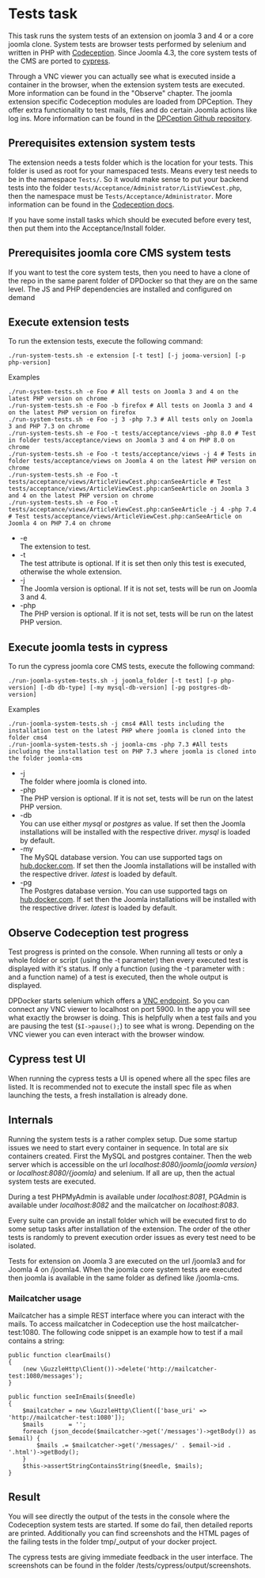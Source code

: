 # Tests task
This task runs the system tests of an extension on joomla 3 and 4 or a core joomla clone. System tests are browser tests performed by selenium and written in PHP with [Codeception](https://codeception.com). Since Joomla 4.3, the core system tests of the CMS are ported to [cypress](https://www.cypress.io).

Through a VNC viewer you can actually see what is executed inside a container in the browser, when the extension system tests are executed. More information can be found in the "Observe" chapter. The joomla extension specific Codeception modules are loaded from DPCeption. They offer extra functionality to test mails, files and do certain Joomla actions like log ins. More information can be found in the [DPCeption Github repository](https://github.com/Digital-Peak/DPCeption).

## Prerequisites extension system tests
The extension needs a tests folder which is the location for your tests. This folder is used as root for your namespaced tests. Means every test needs to be in the namespace `Tests/`. So it would make sense to put your backend tests into the folder `tests/Acceptance/Administrator/ListViewCest.php`, then the namespace must be `Tests/Acceptance/Administrator`. More information can be found in the [Codeception docs](https://codeception.com/docs/GettingStarted).

If you  have some install tasks which should be executed before every test, then put them into the Acceptance/Install folder.

## Prerequisites joomla core CMS system tests
If you want to test the core system tests, then you need to have a clone of the repo in the same parent folder of DPDocker so that they are on the same level. The JS and PHP dependencies are installed and configured on demand

## Execute extension tests
To run the extension tests, execute the following command:

`./run-system-tests.sh -e extension [-t test] [-j jooma-version] [-p php-version]`

Examples

```
./run-system-tests.sh -e Foo # All tests on Joomla 3 and 4 on the latest PHP version on chrome
./run-system-tests.sh -e Foo -b firefox # All tests on Joomla 3 and 4 on the latest PHP version on firefox
./run-system-tests.sh -e Foo -j 3 -php 7.3 # All tests only on Joomla 3 and PHP 7.3 on chrome
./run-system-tests.sh -e Foo -t tests/acceptance/views -php 8.0 # Test in folder tests/acceptance/views on Joomla 3 and 4 on PHP 8.0 on chrome
./run-system-tests.sh -e Foo -t tests/acceptance/views -j 4 # Tests in folder tests/acceptance/views on Joomla 4 on the latest PHP version on chrome
./run-system-tests.sh -e Foo -t tests/acceptance/views/ArticleViewCest.php:canSeeArticle # Test tests/acceptance/views/ArticleViewCest.php:canSeeArticle on Joomla 3 and 4 on the latest PHP version on chrome
./run-system-tests.sh -e Foo -t tests/acceptance/views/ArticleViewCest.php:canSeeArticle -j 4 -php 7.4 # Test tests/acceptance/views/ArticleViewCest.php:canSeeArticle on Joomla 4 on PHP 7.4 on chrome
```

- -e  
  The extension to test.
- -t  
  The test attribute is optional. If it is set then only this test is executed, otherwise the whole extension.
- -j  
  The Joomla version is optional. If it is not set, tests will be run on Joomla 3 and 4.
- -php  
  The PHP version is optional. If it is not set, tests will be run on the latest PHP version.

## Execute joomla tests in cypress
To run the cypress joomla core CMS tests, execute the following command:

`./run-joomla-system-tests.sh -j joomla_folder [-t test] [-p php-version] [-db db-type] [-my mysql-db-version] [-pg postgres-db-version] `

Examples

```
./run-joomla-system-tests.sh -j cms4 #All tests including the installation test on the latest PHP where joomla is cloned into the folder cms4
./run-joomla-system-tests.sh -j joomla-cms -php 7.3 #All tests including the installation test on PHP 7.3 where joomla is cloned into the folder joomla-cms
```

- -j  
  The folder where joomla is cloned into.
- -php  
  The PHP version is optional. If it is not set, tests will be run on the latest PHP version.
- -db  
  You can use either _mysql_ or _postgres_ as value. If set then the Joomla installations will be installed with the respective driver. _mysql_ is loaded by default.
- -my  
  The MySQL database version. You can use supported tags on [hub.docker.com](https://hub.docker.com/_/mysql). If set then the Joomla installations will be installed with the respective driver. _latest_ is loaded by default.
- -pg  
  The Postgres database version. You can use supported tags on [hub.docker.com](https://hub.docker.com/_/postgres). If set then the Joomla installations will be installed with the respective driver. _latest_ is loaded by default.

## Observe Codeception test progress
Test progress is printed on the console. When running all tests or only a whole folder or script (using the -t parameter) then every executed test is displayed with it's status. If only a function (using the -t parameter with : and a function name) of a test is executed, then the whole output is displayed.

DPDocker starts selenium which offers a [VNC endpoint](https://github.com/SeleniumHQ/docker-selenium#quick-start). So you can connect any VNC viewer to localhost on port 5900. In the app you will see what exactly the browser is doing. This is helpfully when a test fails and you are pausing the test (`$I->pause();`) to see what is wrong. Depending on the VNC viewer you can even interact with the browser window.

## Cypress test UI
When running the cypress tests a UI is opened where all the spec files are listed. It is recommended not to execute the install spec file as when launching the tests, a fresh installation is already done.

## Internals
Running the system tests is a rather complex setup. Due some startup issues we need to start every container in sequence. In total are six containers created. First the MySQL and postgres container. Then the web server which is accessible on the url _localhost:8080/joomla{joomla version}_ or _localhost:8080/{joomla}_ and selenium. If all are up, then the actual system tests are executed.

During a test PHPMyAdmin is available under _localhost:8081_, PGAdmin is available under _localhost:8082_ and the mailcatcher on _localhost:8083_.

Every suite can provide an install folder which will be executed first to do some setup tasks after installation of the extension. The order of the other tests is randomly to prevent execution order issues as every test need to be isolated.

Tests for extension on Joomla 3 are executed on the url /joomla3 and for Joomla 4 on /joomla4. When the joomla core system tests are executed then joomla is available in the same folder as defined like /joomla-cms.

### Mailcatcher usage
Mailcatcher has a simple REST interface where you can interact with the mails. To access mailcatcher in Codeception use the host mailcatcher-test:1080. The following code snippet is an example how to test if a mail contains a string:
 
```
public function clearEmails()
{
    (new \GuzzleHttp\Client())->delete('http://mailcatcher-test:1080/messages');
}

public function seeInEmails($needle)
{
    $mailcatcher = new \GuzzleHttp\Client(['base_uri' => 'http://mailcatcher-test:1080']);
    $mails       = '';
    foreach (json_decode($mailcatcher->get('/messages')->getBody()) as $email) {
        $mails .= $mailcatcher->get('/messages/' . $email->id . '.html')->getBody();
    }
    $this->assertStringContainsString($needle, $mails);
}
```

## Result
You will see directly the output of the tests in the console where the Codeception system tests are started. If some do fail, then detailed reports are printed. Additionally you can find screenshots and the HTML pages of the failing tests in the folder tmp/_output of your docker project.

The cypress tests are giving immediate feedback in the user interface. The screenshots can be found in the folder /tests/cypress/output/screenshots.
